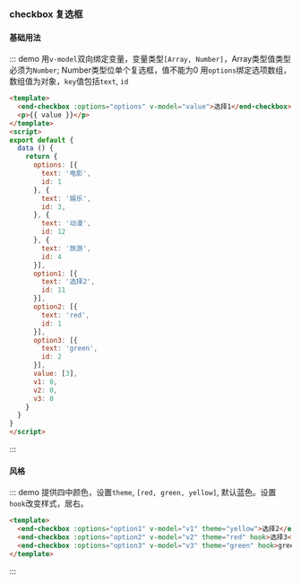 ### checkbox 复选框
#### 基础用法
::: demo 用`v-model`双向绑定变量，变量类型`[Array, Number]`，Array类型值类型必须为`Number`; Number类型位单个复选框，值不能为0 用`options`绑定选项数组，数组值为对象，`key`值包括`text`, `id`
```html
<template>
  <end-checkbox :options="options" v-model="value">选择1</end-checkbox>
  <p>{{ value }}</p>
</template>
<script>
export default {
  data () {
    return {
      options: [{
        text: '电影',
        id: 1
      }, {
        text: '娱乐',
        id: 3,
      }, {
        text: '动漫',
        id: 12
      }, {
        text: '旅游',
        id: 4
      }],
      option1: [{
        text: '选择2',
        id: 11
      }],
      option2: [{
        text: 'red',
        id: 1
      }],
      option3: [{
        text: 'green',
        id: 2
      }],
      value: [3],
      v1: 0,
      v2: 0,
      v3: 0
    }
  }
}
</script>
```
:::
#### 风格
::: demo 提供四中颜色，设置`theme`, `[red, green, yellow]`, 默认蓝色。设置`hook`改变样式，居右。
```html
<template>
  <end-checkbox :options="option1" v-model="v1" theme="yellow">选择2</end-checkbox>
  <end-checkbox :options="option2" v-model="v2" theme="red" hook>选择3</end-checkbox>
  <end-checkbox :options="option3" v-model="v3" theme="green" hook>green</end-checkbox>
</template>
```
:::